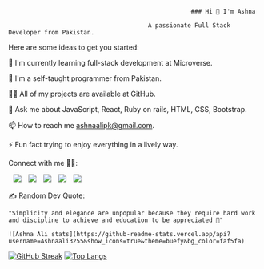                                                        ### Hi 👋 I'm Ashna 

                                           A passionate Full Stack Developer from Pakistan.

Here are some ideas to get you started:

🔭 I'm currently learning full-stack development at Microverse.

🌱 I'm a self-taught programmer from Pakistan.

👨‍💻 All of my projects are available at GitHub.

💬 Ask me about JavaScript, React, Ruby on rails, HTML, CSS, Bootstrap.

📫 How to reach me ashnaalipk@gmail.com.

⚡ Fun fact trying to enjoy everything in a lively way.

 Connect with me 🤝🏻: 
 
 <a style="margin-left: 10px;"  target="_blank" href="https://www.linkedin.com/in/https://www.linkedin.com/in/ashna-ali-342151255/">
			         <img src="https://img.icons8.com/doodle/40/000000/linkedin--v2.png"></a>
                                 <a style="margin-left: 10px;" target="_blank" href="https://github.com/Ashnaali3255">
		                       <img src="https://img.icons8.com/doodle/40/000000/github--v1.png"></a>   
                                 <a style="margin-left: 10px;" target="_blank" href="https://www.instagram.com/ashna_ali5/">
			           <img src="https://img.icons8.com/doodle/40/000000/instagram-new--v2.png"></a>
                                 <a style="margin-left: 10px;" target="_blank" href="https://twitter.com/Ashna_Ali1">
			            <img src="https://img.icons8.com/doodle/1x/twitter-squared--v2.png" ></a>
                                 <a style="margin-left: 10px;" target="_blank" href="https://www.youtube.com/channel/UCRZIH6K2zdE2t43IAVoEkeQ?view_as=subscriber">
				 <img src="https://img.icons8.com/doodle/1x/youtube--v2.png" ></a>
      
✍ Random Dev Quote:


    "Simplicity and elegance are unpopular because they require hard work and discipline to achieve and education to be appreciated 🙌"
  
    ![Ashna Ali stats](https://github-readme-stats.vercel.app/api?username=Ashnaali3255&show_icons=true&theme=buefy&bg_color=faf5fa)
 [![GitHub Streak](https://streak-stats.demolab.com?user=Ashnaali3255)](https://git.io/streak-stats)
[![Top Langs](https://github-readme-stats.vercel.app/api/top-langs/?username=Ashnaali3255&layout=compact&theme=vision-friendly-dark)](https://github.com/Ashnaali3255/github-readme-stats)
         
         
     
